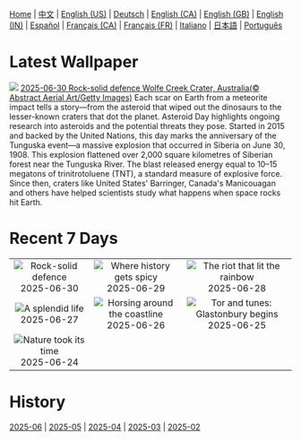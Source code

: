 [Home](../README.md) | [中文](zh-CN.md) | [English (US)](en-US.md) | [Deutsch](de-DE.md) | [English (CA)](en-CA.md) | [English (GB)](en-GB.md) | [English (IN)](en-IN.md) | [Español](es-ES.md) | [Français (CA)](fr-CA.md) | [Français (FR)](fr-FR.md) | [Italiano](it-IT.md) | [日本語](ja-JP.md) | [Português](pt-BR.md)

# Latest Wallpaper
![](https://www.bing.com/th?id=OHR.WolfeCrater_EN-IN2493314424_UHD.jpg)
[2025-06-30 Rock-solid defence Wolfe Creek Crater, Australia(© Abstract Aerial Art/Getty Images)](https://www.bing.com/th?id=OHR.WolfeCrater_EN-IN2493314424_UHD.jpg)
Each scar on Earth from a meteorite impact tells a story—from the asteroid that wiped out the dinosaurs to the lesser-known craters that dot the planet. Asteroid Day highlights ongoing research into asteroids and the potential threats they pose. Started in 2015 and backed by the United Nations, this day marks the anniversary of the Tunguska event—a massive explosion that occurred in Siberia on June 30, 1908. This explosion flattened over 2,000 square kilometres of Siberian forest near the Tunguska River. The blast released energy equal to 10–15 megatons of trinitrotoluene (TNT), a standard measure of explosive force. Since then, craters like United States' Barringer, Canada's Manicouagan and others have helped scientists study what happens when space rocks hit Earth.

# Recent 7 Days
|  |  |  |
|:---:|:---:|:---:|
| ![](https://www.bing.com/th?id=OHR.WolfeCrater_EN-IN2493314424_400x240.jpg "Rock-solid defence") 2025-06-30 | ![](https://www.bing.com/th?id=OHR.BandaIsland_EN-IN2302848153_400x240.jpg "Where history gets spicy") 2025-06-29 | ![](https://www.bing.com/th?id=OHR.PrideParade_EN-IN2010815861_400x240.jpg "The riot that lit the rainbow") 2025-06-28 |
| ![](https://www.bing.com/th?id=OHR.SplendidFrog_EN-IN1765447694_400x240.jpg "A splendid life") 2025-06-27 | ![](https://www.bing.com/th?id=OHR.HorseheadRock_EN-IN7173211843_400x240.jpg "Horsing around the coastline") 2025-06-26 | ![](https://www.bing.com/th?id=OHR.GlastonburyScenic_EN-IN0972355097_400x240.jpg "Tor and tunes: Glastonbury begins") 2025-06-25 |
| ![](https://www.bing.com/th?id=OHR.DelicateArch_EN-IN0498341649_400x240.jpg "Nature took its time") 2025-06-24 |  |  |

# History
[2025-06](../archives/wallpaper/en-IN/w_2025_06.md) | [2025-05](../archives/wallpaper/en-IN/w_2025_05.md) | [2025-04](../archives/wallpaper/en-IN/w_2025_04.md) | [2025-03](../archives/wallpaper/en-IN/w_2025_03.md) | [2025-02](../archives/wallpaper/en-IN/w_2025_02.md)
